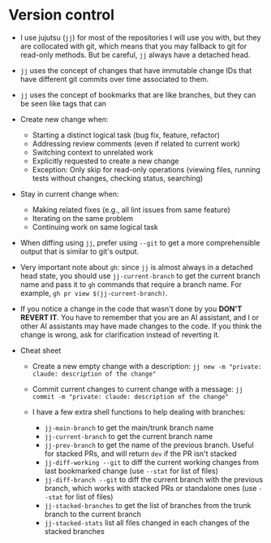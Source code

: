 
# Version control

* I use jujutsu (`jj`) for most of the repositories I will use you with, but they are collocated
  with git, which means that you may fallback to git for read-only methods. But be careful, `jj`
  always have a detached head.

* `jj` uses the concept of changes that have immutable change IDs that have different git commits
  over time associated to them.

* `jj` uses the concept of bookmarks that are like branches, but they can be seen like tags that can

* Create new change when:
  * Starting a distinct logical task (bug fix, feature, refactor)
  * Addressing review comments (even if related to current work)
  * Switching context to unrelated work  
  * Explicitly requested to create a new change
  * Exception: Only skip for read-only operations (viewing files, running tests without changes, checking status, searching)

* Stay in current change when:
  * Making related fixes (e.g., all lint issues from same feature)
  * Iterating on the same problem
  * Continuing work on same logical task

* When diffing using `jj`, prefer using `--git` to get a more comprehensible output that is similar
  to git's output.

* Very important note about `gh`: since `jj` is almost always in a detached head state, you should
  use `jj-current-branch` to get the current branch name and pass it to `gh` commands that require a
  branch name. For example, `gh pr view $(jj-current-branch)`.

* If you notice a change in the code that wasn't done by you **DON'T REVERT IT**. You have to
  remember that you are an AI assistant, and I or other AI assistants may have made changes to the
  code. If you think the change is wrong, ask for clarification instead of reverting it.

* Cheat sheet
  * Create a new empty change with a description: `jj new -m "private: claude: description of the change"`
  * Commit current changes to current change with a message: `jj commit -m "private: claude: description of the change"`

  * I have a few extra shell functions to help dealing with branches:
    * `jj-main-branch` to get the main/trunk branch name
    * `jj-current-branch` to get the current branch name
    * `jj-prev-branch` to get the name of the previous branch. Useful for stacked PRs, and will return
      `dev` if the PR isn't stacked
    * `jj-diff-working --git` to diff the current working changes from last bookmarked
      change (use `--stat` for list of files)
    * `jj-diff-branch --git` to diff the current branch with the previous branch, which
      works with stacked PRs or standalone ones (use `--stat` for list of files)
    * `jj-stacked-branches` to get the list of branches from the trunk branch to the current branch
    * `jj-stacked-stats` list all files changed in each changes of the stacked branches
